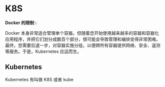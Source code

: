 # K8S

**Docker 的限制 :**

Docker 本身非常适合管理单个容器。但随着您开始使用越来越多的容器和容器化应用程序，并把它们划分成数百个部分，很可能会导致管理和编排变得非常困难。最终，您需要后退一步，对容器实施分组，以便跨所有容器提供网络、安全、遥测等服务。于是，Kubernetes 应运而生。

## Kubernetes

Kubernetes 有叫做 K8S 或者 kube
